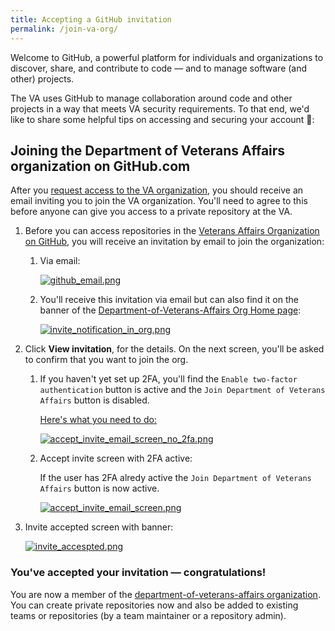 ```yaml
---
title: Accepting a GitHub invitation
permalink: /join-va-org/
---
```


Welcome to GitHub, a powerful platform for individuals and organizations to discover, share, and contribute to code — and to manage software (and other) projects.

The VA uses GitHub to manage collaboration around code and other projects in a way that meets VA security requirements. To that end, we'd like to share some helpful tips on accessing and securing your account :rocket::

## Joining the Department of Veterans Affairs organization on GitHub.com

After you [request access to the VA organization][11], you should receive an  email inviting you to join the VA organization. You'll need to agree to this before anyone can give you access to a private repository at the VA.

1. Before you can access repositories in the [Veterans Affairs Organization on GitHub][1], you will receive an invitation by email to join  the organization:
    1. Via email:

        [![github\_email.png][image-1]][2]

    2. You'll receive this invitation via email but can also find it on the banner of the [Department-of-Veterans-Affairs Org Home page][3]:

        [![invite\_notification\_in\_org.png][image-2]][4]

2. Click **View invitation**, for the details. On the next screen, you'll be asked to confirm that you want to join the org. 

    1. If you haven't yet set up 2FA, you'll find the `Enable two-factor authentication` button is active and the `Join Department of Veterans Affairs` button is disabled.

        [Here's what you need to do:][10]

        [![accept\_invite\_email\_screen\_no\_2fa.png][image-3]][10]

    2. Accept invite screen with 2FA active:

        If the user has 2FA alredy active the `Join Department of Veterans Affairs` button is now active.

        [![accept\_invite\_email\_screen.png][image-4]][7]

3. Invite accepted screen with banner: 

    [![invite\_accespted.png][image-5]][8]

### You've accepted your invitation — congratulations!

You are now a member of the [department-of-veterans-affairs organization][9]. You can create private repositories now and also be added to existing teams or repositories (by a team maintainer or a repository admin).

[1]: https://github.com/department-of-veterans-affairs
[2]: {{site.baseurl}}/images/2fa/github_email.png
[3]: https://github.com/department-of-veterans-affairs
[4]: {{site.baseurl}}/images/2fa/invite_notification_in_org.png
[5]: {{site.baseurl}}/images/2fa/accept_invite_email_screen_no_2fa.png
[6]: https://help.github.com/en/articles/configuring-two-factor-authentication
[7]: {{site.baseurl}}/images/2fa/accept_invite_email_screen.png
[8]: {{site.baseurl}}/images/2fa/invite_accespted.png
[9]: https://github.com/department-of-veterans-affairs
[10]: {{site.baseurl}}/2fa-requirements/
[11]: https://vaww.oit.va.gov/services/github/

[image-1]: {{site.baseurl}}/images/2fa/github_email.png
[image-2]: {{site.baseurl}}/images/2fa/invite_notification_in_org.png
[image-3]: {{site.baseurl}}/images/2fa/accept_invite_email_screen_no_2fa.png
[image-4]: {{site.baseurl}}/images/2fa/accept_invite_email_screen.png
[image-5]: {{site.baseurl}}/images/2fa/invite_accespted.png
